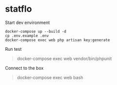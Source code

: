 # statflo

Start dev environment
```
docker-compose up --build -d
cp .env.example .env
docker-compose exec web php artisan key:generate
```

Run test
> docker-compose exec web vendor/bin/phpunit

Connect to the box
> docker-compose exec web bash
